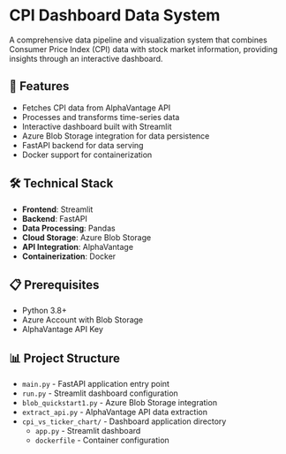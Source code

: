 # CPI Dashboard Data System

A comprehensive data pipeline and visualization system that combines Consumer Price Index (CPI) data with stock market information, providing insights through an interactive dashboard.

## 🌟 Features

- Fetches CPI data from AlphaVantage API
- Processes and transforms time-series data
- Interactive dashboard built with Streamlit
- Azure Blob Storage integration for data persistence
- FastAPI backend for data serving
- Docker support for containerization

## 🛠️ Technical Stack

- **Frontend**: Streamlit
- **Backend**: FastAPI
- **Data Processing**: Pandas
- **Cloud Storage**: Azure Blob Storage
- **API Integration**: AlphaVantage
- **Containerization**: Docker

## 📋 Prerequisites

- Python 3.8+
- Azure Account with Blob Storage
- AlphaVantage API Key

## 📊 Project Structure

- `main.py` - FastAPI application entry point
- `run.py` - Streamlit dashboard configuration
- `blob_quickstart1.py` - Azure Blob Storage integration
- `extract_api.py` - AlphaVantage API data extraction
- `cpi_vs_ticker_chart/` - Dashboard application directory
  - `app.py` - Streamlit dashboard
  - `dockerfile` - Container configuration
